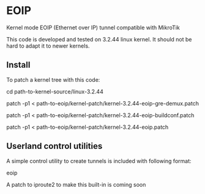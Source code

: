 EOIP
====

Kernel mode EOIP (Ethernet over IP) tunnel compatible with MikroTik

This code is developed and tested on 3.2.44 linux kernel. It should not be hard to adapt it to newer kernels.

Install
-------

To patch a kernel tree with this code:

cd path-to-kernel-source/linux-3.2.44

patch -p1 < path-to-eoip/kernel-patch/kernel-3.2.44-eoip-gre-demux.patch

patch -p1 < path-to-eoip/kernel-patch/kernel-3.2.44-eoip-buildconf.patch

patch -p1 < path-to-eoip/kernel-patch/kernel-3.2.44-eoip.patch

Userland control utilities
--------------------------

A simple control utility to create tunnels is included with following format:

eoip <if-name> <tunnel-id> <src-address> <dst-address>

A patch to iproute2 to make this built-in is coming soon


